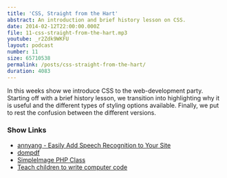```yaml
---
title: 'CSS, Straight from the Hart'
abstract: An introduction and brief history lesson on CSS.
date: 2014-02-12T22:00:00.000Z
file: 11-css-straight-from-the-hart.mp3
youtube: _r2Zdk9WKFU
layout: podcast
number: 11
size: 65710538
permalink: /posts/css-straight-from-the-hart/
duration: 4083
---
```


In this weeks show we introduce CSS to the web-development party.
Starting off with a brief history lesson, we transition into highlighting why it is useful and the different types of styling options available.
Finally, we put to rest the confusion between the different versions.


### Show Links

- [annyang - Easily Add Speech Recognition to Your Site](http://jquery-plugins.net/annyang-easily-add-speech-recognition-to-your-site)
- [dompdf](http://dompdf.github.io/)
- [SimpleImage PHP Class](https://gist.github.com/miguelxt/908143)
- [Teach children to write computer code](http://www.youtube.com/watch?v=-7x7GYItzS4)
